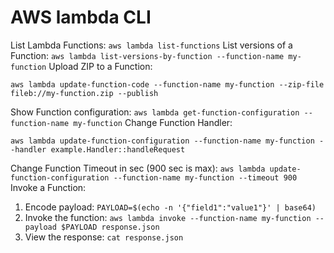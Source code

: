 # AWS lambda CLI

List Lambda Functions: `aws lambda list-functions`
List versions of a Function: `aws lambda list-versions-by-function --function-name my-function`
Upload ZIP to a Function:
```
aws lambda update-function-code --function-name my-function --zip-file fileb://my-function.zip --publish
```
Show Function configuration: `aws lambda get-function-configuration --function-name my-function`
Change Function Handler:
```
aws lambda update-function-configuration --function-name my-function --handler example.Handler::handleRequest
```
Change Function Timeout in sec (900 sec is max): `aws lambda update-function-configuration --function-name my-function --timeout 900`
Invoke a Function:
1. Encode payload: `PAYLOAD=$(echo -n '{"field1":"value1"}' | base64)`
2. Invoke the function: `aws lambda invoke --function-name my-function --payload $PAYLOAD response.json`
3. View the response: `cat response.json`
